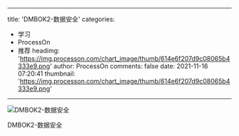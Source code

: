 
---
title: 'DMBOK2-数据安全'
categories: 
 - 学习
 - ProcessOn
 - 推荐
headimg: 'https://img.processon.com/chart_image/thumb/614e6f207d9c08065b4333e9.png'
author: ProcessOn
comments: false
date: 2021-11-16 07:20:41
thumbnail: 'https://img.processon.com/chart_image/thumb/614e6f207d9c08065b4333e9.png'
---

<div>   
<img class="thumb" alt="DMBOK2-数据安全" src="https://img.processon.com/chart_image/thumb/614e6f207d9c08065b4333e9.png" referrerpolicy="no-referrer">
<p>DMBOK2-数据安全</p>  
</div>
            